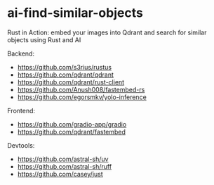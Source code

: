 # ai-find-similar-objects

Rust in Action: embed your images into Qdrant and search for similar objects using Rust and AI

Backend:

- https://github.com/s3rius/rustus
- https://github.com/qdrant/qdrant
- https://github.com/qdrant/rust-client
- https://github.com/Anush008/fastembed-rs
- https://github.com/egorsmkv/yolo-inference

Frontend:

- https://github.com/gradio-app/gradio
- https://github.com/qdrant/fastembed

Devtools:

- https://github.com/astral-sh/uv
- https://github.com/astral-sh/ruff
- https://github.com/casey/just
